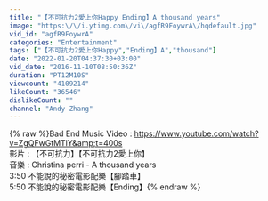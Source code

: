 ```yaml
---
title: "【不可抗力2愛上你Happy Ending】A thousand years"
image: "https:\/\/i.ytimg.com\/vi\/agfR9FoywrA\/hqdefault.jpg"
vid_id: "agfR9FoywrA"
categories: "Entertainment"
tags: ["【不可抗力2愛上你Happy","Ending】A","thousand"]
date: "2022-01-20T04:37:30+03:00"
vid_date: "2016-11-10T08:50:36Z"
duration: "PT12M10S"
viewcount: "4109214"
likeCount: "36546"
dislikeCount: ""
channel: "Andy Zhang"
---
```

{% raw %}Bad End Music Video : <a rel="nofollow" target="blank" href="https://www.youtube.com/watch?v=ZgQFwGtMTlY&amp;t=400s">https://www.youtube.com/watch?v=ZgQFwGtMTlY&amp;t=400s</a><br />影片 : 【不可抗力】【不可抗力2愛上你】<br />音樂 : Christina perri - A thousand years<br />          3:50 不能說的秘密電影配樂【腳踏車】<br />          5:50 不能說的秘密電影配樂【Ending】{% endraw %}
